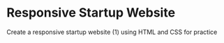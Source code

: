 # Responsive Startup Website
 Create a responsive startup website (1) using HTML and CSS for practice
